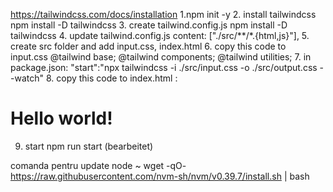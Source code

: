 https://tailwindcss.com/docs/installation
1.npm init -y 2. install tailwindcss
npm install -D tailwindcss 3. create tailwind.config.js
npm install -D tailwindcss 4. update tailwind.config.js
content: ["./src/**/*.{html,js}"], 5. create src folder and add input.css, index.html 6. copy this code to input.css
@tailwind base;
@tailwind components;
@tailwind utilities; 7. in package.json:
"start":"npx tailwindcss -i ./src/input.css -o ./src/output.css --watch" 8. copy this code to index.html :

<!doctype html>
<html>
<head>
  <meta charset="UTF-8">
  <meta name="viewport" content="width=device-width, initial-scale=1.0">
  <link href="./output.css" rel="stylesheet">
</head>
<body>
  <h1 class="text-3xl font-bold underline">
    Hello world!
  </h1>
</body>
</html>

9. start
   npm run start (bearbeitet)

comanda pentru update node ~ wget -qO- https://raw.githubusercontent.com/nvm-sh/nvm/v0.39.7/install.sh | bash
